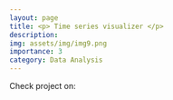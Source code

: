 ```yaml
---
layout: page
title: <p> Time series visualizer </p>
description: 
img: assets/img/img9.png
importance: 3
category: Data Analysis
---
```



Check project on: [<i class="fab fa-github" style='font-size:30px' align="center"></i> ](https://github.com/EmmanuelPred/time_series_visualizer/tree/main) 
